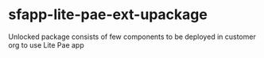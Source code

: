 # sfapp-lite-pae-ext-upackage
Unlocked package consists of few components to be deployed in customer org to use Lite Pae app
